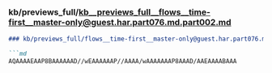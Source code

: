 ### kb/previews_full/kb__previews_full__flows__time-first__master-only@guest.har.part076.md.part002.md

```md
### kb/previews_full/flows__time-first__master-only@guest.har.part076.md (part 002)

```md
AQAAAAEAAP8BAAAAAAD//wEAAAAAAP//AAAA/wAAAAAAAP8AAAD/AAEAAAABAAA
```

```

```
